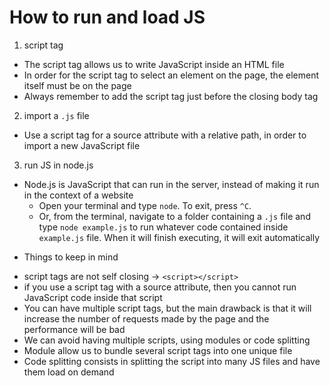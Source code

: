 # How to run and load JS

1. script tag

- The script tag allows us to write JavaScript inside an HTML file
- In order for the script tag to select an element on the page, the element itself must be on the page
- Always remember to add the script tag just before the closing body tag

2. import a `.js` file

- Use a script tag for a source attribute with a relative path, in order to import a new JavaScript file

3. run JS in node.js

- Node.js is JavaScript that can run in the server, instead of making it run in the context of a website
  - Open your terminal and type `node`. To exit, press `^C`.
  - Or, from the terminal, navigate to a folder containing a `.js` file and type `node example.js` to run whatever code contained inside `example.js` file. When it will finish executing, it will exit automatically

* Things to keep in mind

- script tags are not self closing -> `<script></script>`
- if you use a script tag with a source attribute, then you cannot run JavaScript code inside that script
- You can have multiple script tags, but the main drawback is that it will increase the number of requests made by the page and the performance will be bad
- We can avoid having multiple scripts, using modules or code splitting
- Module allow us to bundle several script tags into one unique file
- Code splitting consists in splitting the script into many JS files and have them load on demand
